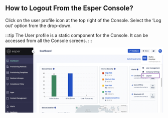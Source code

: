 ## How to Logout From the Esper Console?

Click on the user profile icon at the top right of the Console. Select the ‘Log out’ option from the drop-down.

  

:::tip
The User profile is a static component for the Console. It can be accessed from all the Console screens.
:::

  

![logout](./images/logout.png)